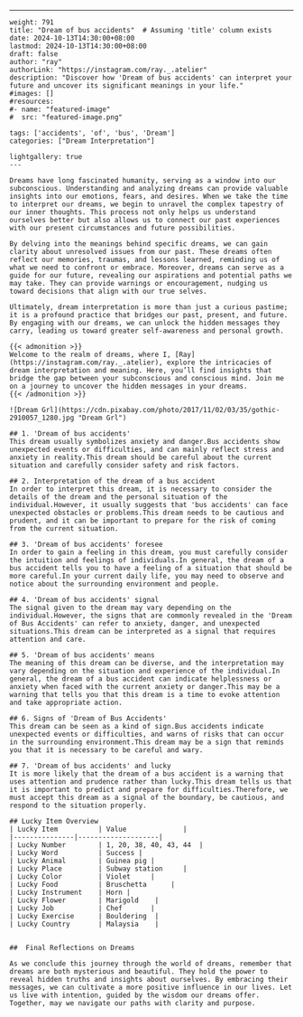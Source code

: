 ---
    weight: 791
    title: "Dream of bus accidents"  # Assuming 'title' column exists
    date: 2024-10-13T14:30:00+08:00
    lastmod: 2024-10-13T14:30:00+08:00
    draft: false
    author: "ray"
    authorLink: "https://instagram.com/ray._.atelier"
    description: "Discover how 'Dream of bus accidents' can interpret your future and uncover its significant meanings in your life."
    #images: []
    #resources:
    #- name: "featured-image"
    #  src: "featured-image.png"
    
    tags: ['accidents', 'of', 'bus', 'Dream']
    categories: ["Dream Interpretation"]
    
    lightgallery: true
    ---
    
    Dreams have long fascinated humanity, serving as a window into our subconscious. Understanding and analyzing dreams can provide valuable insights into our emotions, fears, and desires. When we take the time to interpret our dreams, we begin to unravel the complex tapestry of our inner thoughts. This process not only helps us understand ourselves better but also allows us to connect our past experiences with our present circumstances and future possibilities.
    
    By delving into the meanings behind specific dreams, we can gain clarity about unresolved issues from our past. These dreams often reflect our memories, traumas, and lessons learned, reminding us of what we need to confront or embrace. Moreover, dreams can serve as a guide for our future, revealing our aspirations and potential paths we may take. They can provide warnings or encouragement, nudging us toward decisions that align with our true selves.
    
    Ultimately, dream interpretation is more than just a curious pastime; it is a profound practice that bridges our past, present, and future. By engaging with our dreams, we can unlock the hidden messages they carry, leading us toward greater self-awareness and personal growth.
    
    {{< admonition >}}
    Welcome to the realm of dreams, where I, [Ray](https://instagram.com/ray._.atelier), explore the intricacies of dream interpretation and meaning. Here, you’ll find insights that bridge the gap between your subconscious and conscious mind. Join me on a journey to uncover the hidden messages in your dreams.
    {{< /admonition >}}
    
    ![Dream Grl](https://cdn.pixabay.com/photo/2017/11/02/03/35/gothic-2910057_1280.jpg "Dream Grl")
    
    ## 1. 'Dream of bus accidents'
    This dream usually symbolizes anxiety and danger.Bus accidents show unexpected events or difficulties, and can mainly reflect stress and anxiety in reality.This dream should be careful about the current situation and carefully consider safety and risk factors.
    
    ## 2. Interpretation of the dream of a bus accident
    In order to interpret this dream, it is necessary to consider the details of the dream and the personal situation of the individual.However, it usually suggests that 'bus accidents' can face unexpected obstacles or problems.This dream needs to be cautious and prudent, and it can be important to prepare for the risk of coming from the current situation.
    
    ## 3. 'Dream of bus accidents' foresee
    In order to gain a feeling in this dream, you must carefully consider the intuition and feelings of individuals.In general, the dream of a bus accident tells you to have a feeling of a situation that should be more careful.In your current daily life, you may need to observe and notice about the surrounding environment and people.
    
    ## 4. 'Dream of bus accidents' signal
    The signal given to the dream may vary depending on the individual.However, the signs that are commonly revealed in the 'Dream of Bus Accidents' can refer to anxiety, danger, and unexpected situations.This dream can be interpreted as a signal that requires attention and care.
    
    ## 5. 'Dream of bus accidents' means
    The meaning of this dream can be diverse, and the interpretation may vary depending on the situation and experience of the individual.In general, the dream of a bus accident can indicate helplessness or anxiety when faced with the current anxiety or danger.This may be a warning that tells you that this dream is a time to evoke attention and take appropriate action.
    
    ## 6. Signs of 'Dream of Bus Accidents'
    This dream can be seen as a kind of sign.Bus accidents indicate unexpected events or difficulties, and warns of risks that can occur in the surrounding environment.This dream may be a sign that reminds you that it is necessary to be careful and wary.
    
    ## 7. 'Dream of bus accidents' and lucky
    It is more likely that the dream of a bus accident is a warning that uses attention and prudence rather than lucky.This dream tells us that it is important to predict and prepare for difficulties.Therefore, we must accept this dream as a signal of the boundary, be cautious, and respond to the situation properly.
    
    ## Lucky Item Overview
    | Lucky Item          | Value              |
    |---------------|--------------------|
    | Lucky Number        | 1, 20, 38, 40, 43, 44  |
    | Lucky Word          | Success |
    | Lucky Animal        | Guinea pig |
    | Lucky Place         | Subway station     |
    | Lucky Color         | Violet     |
    | Lucky Food          | Bruschetta      |
    | Lucky Instrument    | Horn |
    | Lucky Flower        | Marigold    |
    | Lucky Job           | Chef       |
    | Lucky Exercise      | Bouldering  |
    | Lucky Country       | Malaysia    |
    
    
    ##  Final Reflections on Dreams
    
    As we conclude this journey through the world of dreams, remember that dreams are both mysterious and beautiful. They hold the power to reveal hidden truths and insights about ourselves. By embracing their messages, we can cultivate a more positive influence in our lives. Let us live with intention, guided by the wisdom our dreams offer. Together, may we navigate our paths with clarity and purpose.
    